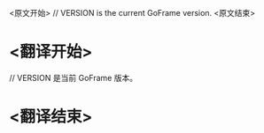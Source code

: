 
<原文开始>
// VERSION is the current GoFrame version.
<原文结束>

# <翻译开始>
// VERSION 是当前 GoFrame 版本。
# <翻译结束>


